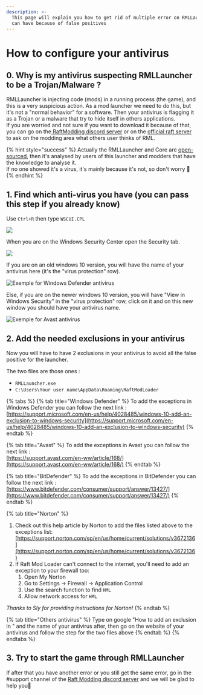 ```yaml
---
description: >-
  This page will explain you how to get rid of multiple error on RMLLauncher you
  can have because of false positives
---
```


# How to configure your antivirus

## 0. Why is my antivirus suspecting RMLLauncher to be a Trojan/Malware ?

RMLLauncher is injecting code \(mods\) in a running process \(the game\), and this is a very suspicious action. As a mod launcher we need to do this, but it's not a "normal behavior" for a software. Then your antivirus is flagging it as a Trojan or a malware that try to hide itself in others applications.  
If you are worried and not sure if you want to download it because of that, you can go on the[ RaftModding discord server](https://discord.gg/r83T8Q) or on the [official raft server](https://discord.gg/raft) to ask on the modding area what others user thinks of RML.

{% hint style="success" %}
Actually the RMLLauncher and Core are [open-sourced](https://gitlab.com/TeKGameR950/HyTeKModLoader), then it's analysed by users of this launcher and modders that have the knowledge to analyse it.  
If no one showed it's a virus, it's mainly because it's not, so don't worry 🙂
{% endhint %}

## 1. Find which anti-virus you have \(you can pass this step if you already know\)

Use `Ctrl+R` then type `WSCUI.CPL`

![](../.gitbook/assets/image%20%284%29.png)

When you are on the Windows Security Center open the Security tab.

![](../.gitbook/assets/image%20%285%29.png)

If you are on an old windows 10 version, you will have the name of your antivirus here \(it's the "virus protection" row\).

![Exemple for Windows Defender antivirus](../.gitbook/assets/image%20%282%29.png)

Else, if you are on the newer windows 10 version, you will have "View in Windows Security" in the "virus protection" row, click on it and on this new window you should have your antivirus name.

![Exemple for Avast antivirus](../.gitbook/assets/image%20%283%29.png)

## 2. Add the needed exclusions in your antivirus

Now you will have to have 2 exclusions in your antivirus to avoid all the false positive for the launcher.

The two files are those ones :

* `RMLLauncher.exe`
* `C:\Users\Your user name\AppData\Roaming\RaftModLoader`

{% tabs %}
{% tab title="Windows Defender" %}
To add the exceptions in Windows Defender you can follow the next link :  
[https://support.microsoft.com/en-us/help/4028485/windows-10-add-an-exclusion-to-windows-security](https://support.microsoft.com/en-us/help/4028485/windows-10-add-an-exclusion-to-windows-security)
{% endtab %}

{% tab title="Avast" %}
To add the exceptions in Avast you can follow the next link :  
[https://support.avast.com/en-ww/article/168/](https://support.avast.com/en-ww/article/168/)
{% endtab %}

{% tab title="BitDefender" %}
To add the exceptions in BitDefender you can follow the next link :  
[https://www.bitdefender.com/consumer/support/answer/13427/](https://www.bitdefender.com/consumer/support/answer/13427/)
{% endtab %}

{% tab title="Norton" %}
1. Check out this help article by Norton to add the files listed above to the exceptions list: [https://support.norton.com/sp/en/us/home/current/solutions/v3672136](https://support.norton.com/sp/en/us/home/current/solutions/v3672136)
2. If Raft Mod Loader can't connect to the internet, you'll need to add an exception to your firewall too:
   1. Open My Norton
   2. Go to Settings -&gt; Firewall -&gt; Application Control
   3. Use the search function to find `HML`
   4. Allow network access for `HML`

_Thanks to Sly for providing instructions for Norton!_
{% endtab %}

{% tab title="Others antivirus" %}
Type on google "How to add an exclusion in " and the name of your antivirus after, then go on the website of your antivirus and follow the step for the two files above
{% endtab %}
{% endtabs %}

## 3. Try to start the game through RMLLauncher

If after that you have another error or you still get the same error, go in the \#support channel of the [Raft Modding discord server](https://discord.gg/r83T8Q) and we will be glad to help you🙂

